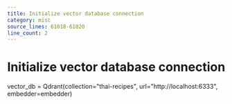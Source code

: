 ```yaml
---
title: Initialize vector database connection
category: misc
source_lines: 61018-61020
line_count: 2
---
```


# Initialize vector database connection
vector_db = Qdrant(collection="thai-recipes", url="http://localhost:6333", embedder=embedder)
